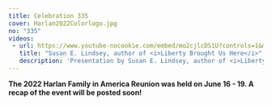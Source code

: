```yaml
---
title: Celebration 335
cover: Harlan2022Colorlogo.jpg
no: "335"
videos: 
 - url: https://www.youtube-nocookie.com/embed/mo2cjlcDS1U?controls=1&modestbranding=1
   title: "Susan E. Lindsey, author of <i>Liberty Brought Us Here</i>"
   description: 'Presentation by Susan E. Lindsey, author of <i>Liberty Brought Us Here: The True Story of American Slaves Who Migrated to Liberia"</i>'
---
```


**The 2022 Harlan Family in America Reunion was held on June 16 - 19. A recap of the event will be posted soon!**